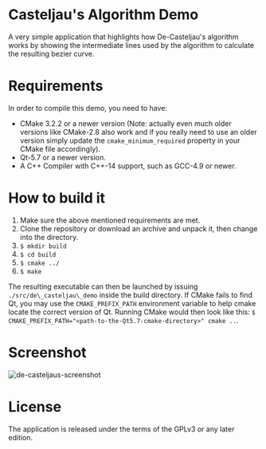 # Casteljau's Algorithm Demo
A very simple application that highlights how De-Casteljau's algorithm works by showing the intermediate lines used by the algorithm to calculate the resulting bezier curve.

# Requirements
In order to compile this demo, you need to have:
* CMake 3.2.2 or a newer version (Note: actually even much older versions like CMake-2.8 also work and if you really need to use an older version simply update the ```cmake_minimum_required``` property in your CMake file accordingly).
* Qt-5.7 or a newer version.
* A C++ Compiler with C++-14 support, such as GCC-4.9 or newer.

# How to build it
1. Make sure the above mentioned requirements are met.
2. Clone the repository or download an archive and unpack it, then change into the directory.
3. ```$ mkdir build```
4. ```$ cd build```
5. ```$ cmake ../```
6. ```$ make```

The resulting executable can then be launched by issuing ```./src/de\_casteljau\_demo``` inside the build directory. If CMake fails to find Qt, you may use the ```CMAKE_PREFIX_PATH``` environment variable to help cmake locate the correct version of Qt. Running CMake would then look like this: ```$ CMAKE_PREFIX_PATH="<path-to-the-Qt5.7-cmake-directory>" cmake ..```.

# Screenshot
![de-casteljaus-screenshot](https://cloud.githubusercontent.com/assets/12494/19405574/52dd2d04-9279-11e6-8729-fd90d52e7835.png)

# License
The application is released under the terms of the GPLv3 or any later edition.
